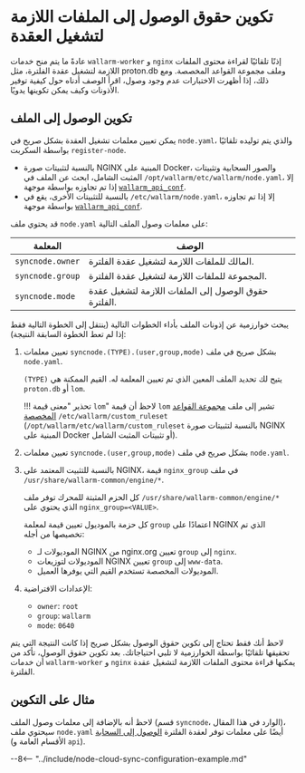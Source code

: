 # تكوين حقوق الوصول إلى الملفات اللازمة لتشغيل العقدة

عادةً ما يتم منح خدمات `wallarm-worker` و `nginx` إذنًا تلقائيًا لقراءة محتوى الملفات اللازمة لتشغيل عقدة الفلترة، مثل proton.db وملف مجموعة القواعد المخصصة. ومع ذلك، إذا أظهرت الاختبارات عدم وجود وصول، اقرأ الوصف أدناه حول كيفية توفير الأذونات وكيف يمكن تكوينها يدويًا.

## تكوين الوصول إلى الملف

يمكن تعيين معلمات تشغيل العقدة بشكل صريح في `node.yaml`، والذي يتم توليده تلقائيًا بواسطة السكربت `register-node`.

* بالنسبة لتثبيتات صورة NGINX المبنية على Docker، والصور السحابية وتثبيتات المثبت الشامل، ابحث عن الملف في `/opt/wallarm/etc/wallarm/node.yaml`، إلا إذا تم تجاوزه بواسطة موجهة [`wallarm_api_conf`](configure-parameters-en.md#wallarm_api_conf).
* بالنسبة للتثبيتات الأخرى، يقع في `/etc/wallarm/node.yaml`، إلا إذا تم تجاوزه بواسطة موجهة [`wallarm_api_conf`](configure-parameters-en.md#wallarm_api_conf).

قد يحتوي ملف `node.yaml` على معلمات وصول الملف التالية:

| المعلمة    | الوصف |
|--------------|-------------|
| `syncnode.owner` | المالك للملفات اللازمة لتشغيل عقدة الفلترة. |
| `syncnode.group` | المجموعة للملفات اللازمة لتشغيل عقدة الفلترة. |
| `syncnode.mode`  | حقوق الوصول إلى الملفات اللازمة لتشغيل عقدة الفلترة. |

يبحث خوارزمية عن إذونات الملف بأداء الخطوات التالية (ينتقل إلى الخطوة التالية فقط إذا لم تعط الخطوة السابقة النتيجة):

1. تعيين معلمات `syncnode.(TYPE).(user,group,mode)` بشكل صريح في ملف `node.yaml`.

    `(TYPE)` يتيح لك تحديد الملف المعين الذي تم تعيين المعلمة له. القيم الممكنة هي `proton.db` أو `lom`.

    !!! تحذير "معنى قيمة `lom`"
        لاحظ أن قيمة `lom` تشير إلى ملف [مجموعة القواعد المخصصة](../user-guides/rules/rules.md#ruleset-lifecycle) `/etc/wallarm/custom_ruleset` (`/opt/wallarm/etc/wallarm/custom_ruleset` بالنسبة لتثبيتات صورة NGINX المبنية على Docker أو تثبيتات المثبت الشامل).

1. تعيين معلمات `syncnode.(user,group,mode)` بشكل صريح في ملف `node.yaml`.
1. بالنسبة للتثبيت المعتمد على NGINX، قيمة `nginx_group` في ملف `/usr/share/wallarm-common/engine/*`.

    كل الحزم المثبتة للمحرك توفر ملف `/usr/share/wallarm-common/engine/*` الذي يحتوي على `nginx_group=<VALUE>`.

    كل حزمة بالموديول تعيين قيمة لمعلمة `group` اعتمادًا على NGINX الذي تم تخصيصها من أجله:

    * الموديولات لـ NGINX من nginx.org تعيين `group` إلى `nginx`.
    * الموديولات لتوزيعات NGINX تعيين `group` إلى `www-data`.
    * الموديولات المخصصة تستخدم القيم التي يوفرها العميل.
    
1. الإعدادات الافتراضية:
    * `owner`: `root`
    * `group`: `wallarm`
    * `mode`: `0640`

لاحظ أنك فقط تحتاج إلى تكوين حقوق الوصول بشكل صريح إذا كانت النتيجة التي يتم تحقيقها تلقائيًا بواسطة الخوارزمية لا تلبي احتياجاتك. بعد تكوين حقوق الوصول، تأكد من أن خدمات `wallarm-worker` و `nginx` يمكنها قراءة محتوى الملفات اللازمة لتشغيل عقدة الفلترة.

## مثال على التكوين

لاحظ أنه بالإضافة إلى معلمات وصول الملف (قسم `syncnode`، الوارد في هذا المقال)، سيحتوي ملف `node.yaml` أيضًا على معلمات توفر لعقدة الفلترة [الوصول إلى السحابة](configure-cloud-node-synchronization-en.md) (الأقسام العامة و `api`).

--8<-- "../include/node-cloud-sync-configuration-example.md"